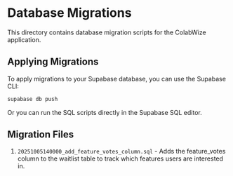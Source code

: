 # Database Migrations

This directory contains database migration scripts for the ColabWize application.

## Applying Migrations

To apply migrations to your Supabase database, you can use the Supabase CLI:

```bash
supabase db push
```

Or you can run the SQL scripts directly in the Supabase SQL editor.

## Migration Files

1. `20251005140000_add_feature_votes_column.sql` - Adds the feature_votes column to the waitlist table to track which features users are interested in.